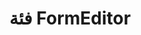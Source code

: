 ---
title: فئة FormEditor
type: docs
weight: 100
url: ar/net/formeditor-class/
description: يشرح هذا القسم كيفية العمل مع واجهات Aspose.PDF باستخدام فئة FormEditor.
lastmod: "2021-06-05"
draft: false
sitemap:
    changefreq: "weekly"
    priority: 0.7
---